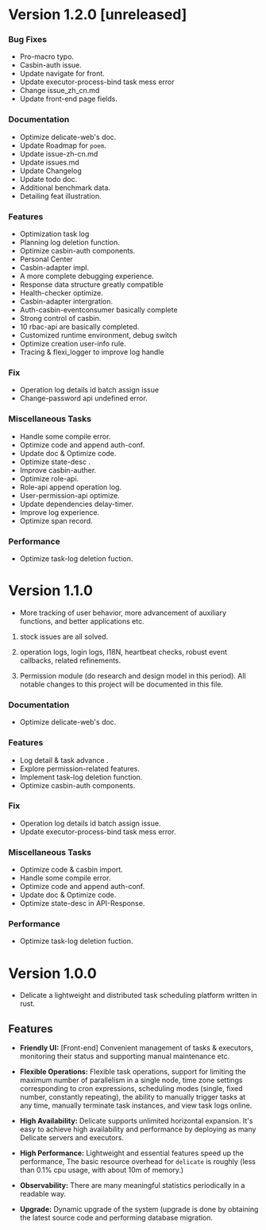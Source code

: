 # Version 1.2.0 [unreleased]
### Bug Fixes

- Pro-macro typo.
- Casbin-auth issue.
- Update navigate for front.
- Update executor-process-bind task  mess error
- Change issue_zh_cn.md
- Update front-end page fields.

### Documentation

- Optimize delicate-web's doc.
- Update Roadmap for `poem`.
- Update issue-zh-cn.md
- Update issues.md
- Update Changelog
- Update todo doc.
- Additional benchmark data.
- Detailing feat illustration.

### Features

- Optimization task log
- Planning log deletion function.
- Optimize casbin-auth components.
- Personal Center
- Casbin-adapter impl.
- A more complete debugging experience.
- Response data structure greatly compatible
- Health-checker optimize.
- Casbin-adapter intergration.
- Auth-casbin-eventconsumer basically complete
- Strong control of casbin.
- 10 rbac-api are basically completed.
- Customized runtime environment, debug switch
- Optimize creation user-info rule.
- Tracing & flexi_logger to improve log handle

### Fix

- Operation log details id batch assign issue
- Change-password api undefined error.

### Miscellaneous Tasks

- Handle some compile error.
- Optimize code and append auth-conf.
- Update doc & Optimize code.
- Optimize state-desc .
- Improve casbin-auther.
- Optimize role-api.
- Role-api append operation log.
- User-permission-api optimize.
- Update dependencies delay-timer.
- Improve log experience.
- Optimize span record.

### Performance

- Optimize task-log deletion fuction.

# Version 1.1.0 

- More tracking of user behavior, more advancement of auxiliary functions, and better applications etc.

1. stock issues are all solved.

2. operation logs, login logs, I18N, heartbeat checks, robust event callbacks, related refinements.

3. Permission module (do research and design model in this period).
All notable changes to this project will be documented in this file.

### Documentation

- Optimize delicate-web's doc.

### Features

- Log detail & task advance .
- Explore permission-related features.
- Implement task-log deletion function.
- Optimize casbin-auth components.

### Fix

- Operation log details id batch assign issue.
- Update executor-process-bind task mess error.

### Miscellaneous Tasks

- Optimize code & casbin import.
- Handle some compile error.
- Optimize code and append auth-conf.
- Update doc & Optimize code.
- Optimize state-desc in API-Response.

### Performance

- Optimize task-log deletion fuction.


# Version 1.0.0

- Delicate a lightweight and distributed task scheduling platform written in rust.

## Features
- **Friendly UI:** [Front-end] Convenient management of tasks & executors, monitoring their status and supporting manual maintenance etc.

- **Flexible Operations:** Flexible task operations, support for limiting the maximum number of parallelism in a single node, time zone settings corresponding to cron expressions, scheduling modes (single, fixed number, constantly repeating), the ability to manually trigger tasks at any time, manually terminate task instances, and view task logs online.

- **High Availability:**  Delicate supports unlimited horizontal expansion. It's easy to achieve high availability and performance by deploying as many Delicate servers and executors.

- **High Performance:** Lightweight and essential features speed up the performance, The basic resource overhead for `delicate` is roughly (less than 0.1% cpu usage, with about 10m of memory.)

- **Observability:**  There are many meaningful statistics periodically in a readable way.

- **Upgrade:**  Dynamic upgrade of the system (upgrade is done by obtaining the latest source code and performing database migration.
